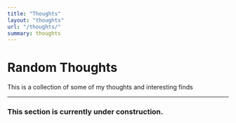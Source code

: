 ```yaml
---
title: "Thoughts"
layout: "thoughts"
url: "/thoughts/"
summary: thoughts
---
```


# Random Thoughts

This is a collection of some of my thoughts and interesting finds 

----

### This section is currently under construction.

<!-- ## Let's hope

February has come to an end and with it also ended my experience hosting the 9th edition of the IndieWeb Carnival. To be honest with you, I didn’t know what to expect going into this. Foreverliketh.is—who was the host for the month of January—emailed me one day asking me if I wanted to host one of the upcoming months because the carnival was running short on hosts and I obviously accepted.

His month on the topic of Positive Internalization saw 13 people contributing and so I said to myself “If 10 to 15 people decide to participate in February I’ll consider that a win”.

Well, looks like we got there. I have 44 links in front of me so this is going to be quite the roundup but before we jump into that let me first say thank you to all the people who decided to take the time to participate. You’re all a bunch of awesome people. Also, the Carnival continues and this month’s topic is going to be Accessibility in the Small Web. Look forward to reading your posts there. Now it’s time to dive into the submissions.


### What am I going to do about it?

This is a test of what I think the bottom section should look like

--- -->